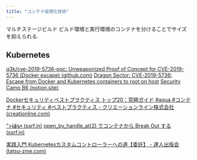 ```yaml
---
title: "コンテナ仮想化技術"
---
```


マルチステージビルド
ビルド環境と実行環境のコンテナを分けることでサイズを抑えられる.

## Kubernetes

[q3k/cve-2019-5736-poc: Unweaponized Proof of Concept for CVE-2019-5736 (Docker escape) (github.com)](https://github.com/q3k/cve-2019-5736-poc)
[Dragon Sector: CVE-2019-5736: Escape from Docker and Kubernetes containers to root on host](https://blog.dragonsector.pl/2019/02/cve-2019-5736-escape-from-docker-and.html)
[Security Camp B6 (notion.site)](https://mrtc0.notion.site/Security-Camp-B6-81eb740553154a70aeef92f3455717bf)

[Dockerセキュリティベストプラクティス トップ20：究極ガイド #aqua #コンテナ #セキュリティ #ベストプラクティス - クリエーションライン株式会社 (creationline.com)](https://www.creationline.com/lab/aquasecurity/43087)

["><s>はい</s> (ssrf.in)](https://blog.ssrf.in/)
[open_by_handle_at(2) でコンテナから Break Out する (ssrf.in)](https://blog.ssrf.in/post/escape-container-with-open-by-handle-at/)

[実践入門 Kubernetesカスタムコントローラーへの道【委託】 - 達人出版会 (tatsu-zine.com)](https://tatsu-zine.com/books/kubernates-custom-controller)